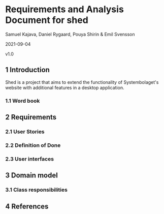 # Requirements and Analysis Document for shed

Samuel Kajava, Daniel Rygaard, Pouya Shirin & Emil Svensson

2021-09-04

v1.0

## 1 Introduction

Shed is a project that aims to extend the functionality of Systembolaget's website with additional features in a desktop application.

### 1.1 Word book

## 2 Requirements

### 2.1 User Stories

### 2.2 Definition of Done

### 2.3 User interfaces

## 3 Domain model

### 3.1 Class responsibilities

## 4 References